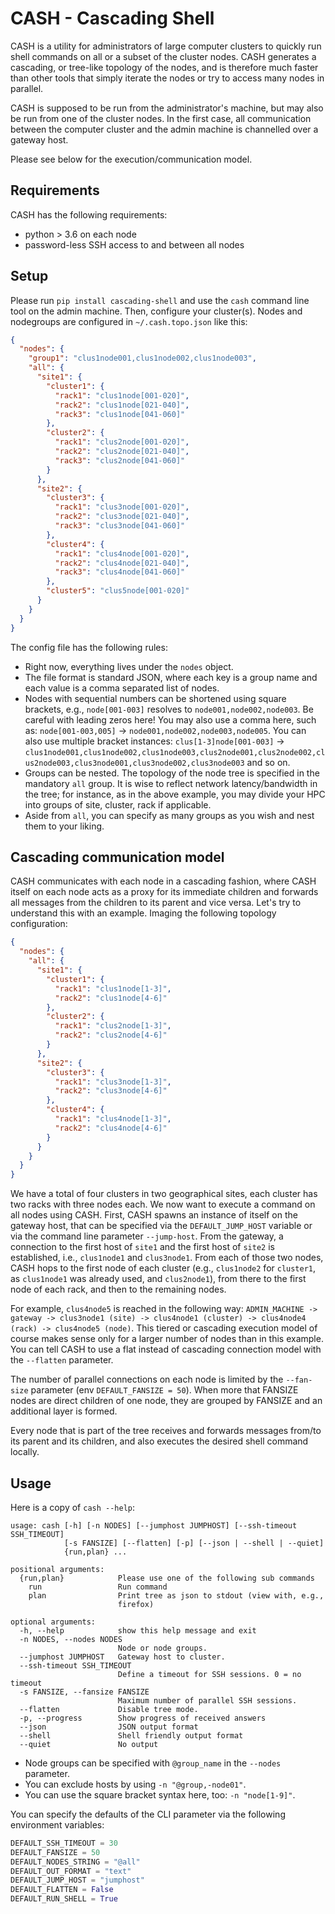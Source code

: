 # CASH - Cascading Shell

CASH is a utility for administrators of large computer clusters to quickly run shell commands 
on all or a subset of the cluster nodes. CASH generates a cascading, or tree-like topology of the nodes,
and is therefore much faster than other tools that simply iterate the nodes or try to access many nodes in parallel.

CASH is supposed to be run from the administrator's machine, but may also be run from one of the cluster nodes. In
the first case, all communication between the computer cluster and the admin machine is channelled over a gateway host.

Please see below for the execution/communication model.

## Requirements

CASH has the following requirements:

- python > 3.6 on each node
- password-less SSH access to and between all nodes

## Setup

Please run `pip install cascading-shell` and use the `cash` command line tool on the admin machine. Then, configure your
cluster(s). Nodes and nodegroups are configured in `~/.cash.topo.json` like this:

```json
{
  "nodes": {
    "group1": "clus1node001,clus1node002,clus1node003",
    "all": {
      "site1": {
        "cluster1": {
          "rack1": "clus1node[001-020]",
          "rack2": "clus1node[021-040]",
          "rack3": "clus1node[041-060]"
        },
        "cluster2": {
          "rack1": "clus2node[001-020]",
          "rack2": "clus2node[021-040]",
          "rack3": "clus2node[041-060]"
        }
      },
      "site2": {
        "cluster3": {
          "rack1": "clus3node[001-020]",
          "rack2": "clus3node[021-040]",
          "rack3": "clus3node[041-060]"
        },
        "cluster4": {
          "rack1": "clus4node[001-020]",
          "rack2": "clus4node[021-040]",
          "rack3": "clus4node[041-060]"
        },
        "cluster5": "clus5node[001-020]"
      }
    }
  }
}
```

The config file has the following rules:

- Right now, everything lives under the `nodes` object. 
- The file format is standard JSON, where each key is a group name and each value is a comma separated list of nodes.
- Nodes with sequential numbers can be shortened using square brackets, e.g., `node[001-003]` resolves
  to `node001,node002,node003`. Be careful with leading zeros here! You may also use a comma here, such as: 
  `node[001-003,005]` -> `node001,node002,node003,node005`. You can also use multiple bracket instances: 
  `clus[1-3]node[001-003]` -> `clus1node001,clus1node002,clus1node003,clus2node001,clus2node002,clus2node003,clus3node001,clus3node002,clus3node003` and so on.
- Groups can be nested. The topology of the node tree is specified in the mandatory `all` group. It is wise to reflect 
  network latency/bandwidth in the tree; for instance, as in the above example, you may divide your HPC into groups of 
  site, cluster, rack if applicable. 
- Aside from `all`, you can specify as many groups as you wish and nest them to your liking. 

## Cascading communication model

CASH communicates with each node in a cascading fashion, where CASH itself on each node acts as a proxy for its 
immediate children and forwards all messages from the children to its parent and vice versa. Let's try to understand 
this with an example. Imaging the following topology configuration:

```json
{
  "nodes": {
    "all": {
      "site1": {
        "cluster1": {
          "rack1": "clus1node[1-3]",
          "rack2": "clus1node[4-6]"
        },
        "cluster2": {
          "rack1": "clus2node[1-3]",
          "rack2": "clus2node[4-6]"
        }
      },
      "site2": {
        "cluster3": {
          "rack1": "clus3node[1-3]",
          "rack2": "clus3node[4-6]"
        },
        "cluster4": {
          "rack1": "clus4node[1-3]",
          "rack2": "clus4node[4-6]"
        }
      }
    }
  }
}
```

We have a total of four clusters in two geographical sites, each cluster has two racks with three nodes each. We now 
want to execute a command on all nodes using CASH. First, CASH spawns an instance of itself on the gateway host, that
can be specified via the `DEFAULT_JUMP_HOST` variable or via the command line parameter `--jump-host`. From the gateway,
a connection to the first host of `site1` and the first host of `site2` is established, i.e., `clus1node1` and 
`clus3node1`. From each of those two nodes, CASH hops to the first node of each cluster (e.g., `clus1node2` for 
`cluster1`, as `clus1node1` was already used, and `clus2node1`), from there to the first 
node of each rack, and then to the remaining nodes. 

For example, `clus4node5` is reached in the following way: 
`ADMIN_MACHINE -> gateway -> clus3node1 (site) -> clus4node1 (cluster) -> clus4node4 (rack) -> clus4node5 (node)`. This 
tiered or cascading execution model of course makes sense only for a larger number of nodes than in this example. You
can tell CASH to use a flat instead of cascading connection model with the `--flatten` parameter. 

The number of parallel connections on each node is limited by the `--fan-size` parameter (env `DEFAULT_FANSIZE = 50`).
When more that FANSIZE nodes are direct children of one node, they are grouped by FANSIZE and an additional layer is 
formed. 

Every node that is part of the tree receives and forwards messages from/to its parent and its children, and also 
executes the desired shell command locally. 

## Usage

Here is a copy of `cash --help`:

```
usage: cash [-h] [-n NODES] [--jumphost JUMPHOST] [--ssh-timeout SSH_TIMEOUT]
            [-s FANSIZE] [--flatten] [-p] [--json | --shell | --quiet]
            {run,plan} ...

positional arguments:
  {run,plan}            Please use one of the following sub commands
    run                 Run command
    plan                Print tree as json to stdout (view with, e.g.,
                        firefox)

optional arguments:
  -h, --help            show this help message and exit
  -n NODES, --nodes NODES
                        Node or node groups.
  --jumphost JUMPHOST   Gateway host to cluster.
  --ssh-timeout SSH_TIMEOUT
                        Define a timeout for SSH sessions. 0 = no timeout
  -s FANSIZE, --fansize FANSIZE
                        Maximum number of parallel SSH sessions.
  --flatten             Disable tree mode.
  -p, --progress        Show progress of received answers
  --json                JSON output format
  --shell               Shell friendly output format
  --quiet               No output
```

- Node groups can be specified with `@group_name` in the `--nodes` parameter. 
- You can exclude hosts by using `-n "@group,-node01"`.
- You can use the square bracket syntax here, too: `-n "node[1-9]"`.

You can specify the defaults of the CLI parameter via the following environment variables:

```python
DEFAULT_SSH_TIMEOUT = 30
DEFAULT_FANSIZE = 50
DEFAULT_NODES_STRING = "@all"
DEFAULT_OUT_FORMAT = "text"
DEFAULT_JUMP_HOST = "jumphost"
DEFAULT_FLATTEN = False
DEFAULT_RUN_SHELL = True
```
